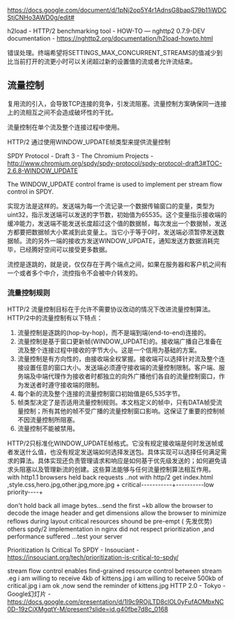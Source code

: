 https://docs.google.com/document/d/1pNj2op5Y4r1AdnsG8bapS79b11iWDCStjCNHo3AWD0g/edit#

h2load - HTTP/2 benchmarking tool - HOW-TO — nghttp2 0.7.9-DEV documentation - https://nghttp2.org/documentation/h2load-howto.html

错误处理。终端希望将SETTINGS_MAX_CONCURRENT_STREAMS的值减少到比当前打开的流更小时可以关闭超过新的设置值的流或者允许流结束。

## 流量控制

复用流的引入，会导致TCP连接的竞争，引发流阻塞。流量控制方案确保同一连接上的流相互之间不会造成破坏性的干扰。

流量控制在单个流及整个连接过程中使用。

HTTP/2 通过使用WINDOW_UPDATE帧类型来提供流量控制

SPDY Protocol - Draft 3 - The Chromium Projects - http://www.chromium.org/spdy/spdy-protocol/spdy-protocol-draft3#TOC-2.6.8-WINDOW_UPDATE

The WINDOW_UPDATE control frame is used to implement per stream flow control in SPDY. 

实现方法是这样的。发送端为每一个流记录一个数据传输窗口的变量，类型为uint32，指示发送端可以发送的字节数，初始值为65535。这个变量指示接收端的缓冲能力，发送端不能发送长度超过这个值的数据帧，每次发出一个数据帧，发送方都要把数据帧大小累减到此变量上。当它小于等于0时，发送端必须暂停发送数据帧。流的另外一端的接收方发送WINDOW_UPDATE，通知发送方数据消耗完毕，已经腾好空间可以接受更多数据。

流控是逐跳的，就是说，仅仅存在于两个端点之间，如果在服务器和客户机之间有一个或者多个中介，流控指令不会被中介转发的。





### 流量控制规则

HTTP/2 流量控制目标在于允许不需要协议改动的情况下改进流量控制算法。HTTP/2中的流量控制有以下特点：

 1. 流量控制是逐跳的(hop-by-hop)，而不是端到端(end-to-end)连接的。
 2. 流量控制是基于窗口更新帧(WINDOW_UPDATE)的。接收端广播自己准备在流及整个连接过程中接收的字节大小。这是一个信用为基础的方案。
 3. 流量控制是有方向性的，由接收端全权掌握。接收端可以选择针对流及整个连接设置任意的窗口大小。发送端必须遵守接收端的流量控制限制。客户端、服务端及中端代理作为接收者时都独立的向外广播他们各自的流量控制窗口，作为发送者时遵守接收端的限制。
 4. 每个新的流及整个连接的流量控制窗口初始值是65,535字节。
 5. 帧类型决定了是否适用流量控制规则。本文档定义的帧中，只有DATA帧受流量控制；所有其他的帧不受广播的流量控制窗口影响。这保证了重要的控制帧不因流量控制所阻塞。
 6. 流量控制不能被禁用。

HTTP/2只标准化WINDOW_UPDATE帧格式。它没有规定接收端是何时发送帧或者发送什么值，也没有规定发送端如何选择发送包。具体实现可以选择任何满足需求的算法。具体实现还负责管理请求和响应是如何基于优先级发送的；如何避免请求头阻塞以及管理新流的创建。这些算法能够与任何流量控制算法相互作用。
with http1.1 browsers held back requests ..not with http/2
get index.html ,style.css,hero.jpg,other.jpg,more.jpg
    + critical-----------+----------low priority----+



don't hold back all image bytes...send the first ~kb
allow  the browser to decode the image header and get dimensions 
allow the browser to minimize reflows during layout
critical resources shound be pre-empt ( 先发优势) others 
spdy/2 implementation in nginx did not respect prioritization ,and performance suffered ...test your server

Prioritization Is Critical To SPDY - Insouciant - https://insouciant.org/tech/prioritization-is-critical-to-spdy/

stream flow control enables find-grained resource control between stream .eg 
i am willing to receive 4kb of kittens.jpg
i am willing to receive 500kb of critical.jpg
i am ok ,now send the reminder of kittens.jpg 
HTTP 2.0 - Tokyo - Google幻灯片 - https://docs.google.com/presentation/d/1l9c9ROjLTD8clOL0yFufAOMbxNC0D-19zCiXMgqtY-M/present?slide=id.g40fbe7d8c_0168